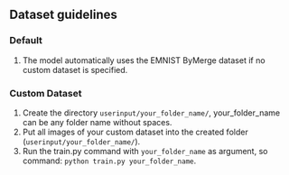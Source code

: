 ## Dataset guidelines

### Default

1. The model automatically uses the EMNIST ByMerge dataset if no custom dataset is specified.

### Custom Dataset

1. Create the directory `userinput/your_folder_name/`, your_folder_name can be any folder name without spaces.
2. Put all images of your custom dataset into the created folder (`userinput/your_folder_name/`).
3. Run the train.py command with `your_folder_name` as argument, so command: `python train.py your_folder_name`.
